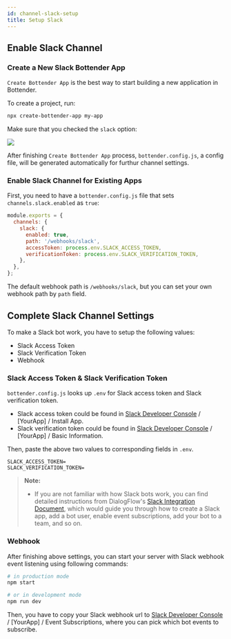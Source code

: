 ```yaml
---
id: channel-slack-setup
title: Setup Slack
---
```


## Enable Slack Channel

### Create a New Slack Bottender App

`Create Bottender App` is the best way to start building a new application in Bottender.

To create a project, run:

```sh
npx create-bottender-app my-app
```

Make sure that you checked the `slack` option:

![](https://user-images.githubusercontent.com/3382565/67851225-f2b7f200-fb44-11e9-8c86-eee0cbd7cb0d.png)

After finishing `Create Bottender App` process, `bottender.config.js`, a config file, will be generated automatically for furthur channel settings.

### Enable Slack Channel for Existing Apps

First, you need to have a `bottender.config.js` file that sets `channels.slack.enabled` as `true`:

```js
module.exports = {
  channels: {
    slack: {
      enabled: true,
      path: '/webhooks/slack',
      accessToken: process.env.SLACK_ACCESS_TOKEN,
      verificationToken: process.env.SLACK_VERIFICATION_TOKEN,
    },
  },
};
```

The default webhook path is `/webhooks/slack`, but you can set your own webhook path by `path` field.

## Complete Slack Channel Settings

To make a Slack bot work, you have to setup the following values:

- Slack Access Token
- Slack Verification Token
- Webhook

### Slack Access Token & Slack Verification Token

`bottender.config.js` looks up `.env` for Slack access token and Slack verification token.

- Slack access token could be found in [Slack Developer Console](https://api.slack.com/apps) / [YourApp] / Install App.
- Slack verification token could be found in [Slack Developer Console](https://api.slack.com/apps) / [YourApp] / Basic Information.

Then, paste the above two values to corresponding fields in `.env`.

```
SLACK_ACCESS_TOKEN=
SLACK_VERIFICATION_TOKEN=
```

> **Note:**
>
> - If you are not familiar with how Slack bots work, you can find detailed instructions from DialogFlow's [Slack Integration Document](https://cloud.google.com/dialogflow/docs/integrations/slack), which would guide you through how to create a Slack app, add a bot user, enable event subscriptions, add your bot to a team, and so on.

### Webhook

After finishing above settings, you can start your server with Slack webhook event listening using following commands:

```sh
# in production mode
npm start

# or in development mode
npm run dev
```

Then, you have to copy your Slack webhook url to [Slack Developer Console](https://api.slack.com/apps) / [YourApp] / Event Subscriptions, where you can pick which bot events to subscribe.
